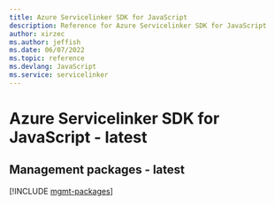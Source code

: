 ```yaml
---
title: Azure Servicelinker SDK for JavaScript
description: Reference for Azure Servicelinker SDK for JavaScript
author: xirzec
ms.author: jeffish
ms.date: 06/07/2022
ms.topic: reference
ms.devlang: JavaScript
ms.service: servicelinker
---
```

# Azure Servicelinker SDK for JavaScript - latest
## Management packages - latest
[!INCLUDE [mgmt-packages](servicelinker-mgmt-index.md)]
